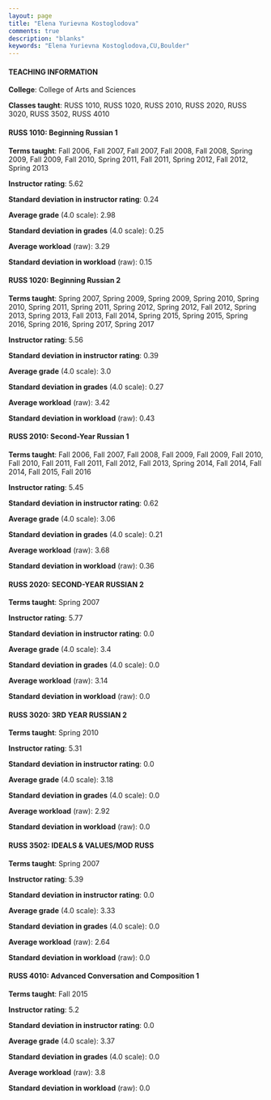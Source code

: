 ```yaml
---
layout: page
title: "Elena Yurievna Kostoglodova" 
comments: true
description: "blanks"
keywords: "Elena Yurievna Kostoglodova,CU,Boulder"
---
```

<head>
<script src="https://ajax.googleapis.com/ajax/libs/jquery/2.1.3/jquery.min.js"></script>
<script src="https://dl.dropboxusercontent.com/s/pc42nxpaw1ea4o9/highcharts.js?dl=0"></script>
<!-- <script src="../assets/js/highcharts.js"></script> -->
<style type="text/css">@font-face {
	font-family: "Bebas Neue";
	src: url(https://www.filehosting.org/file/details/544349/BebasNeue Regular.otf) format("opentype");
	}
	h1.Bebas { 
		font-family: "Bebas Neue", Verdana, Tahoma;
	}
</style>
</head>
	   
#### TEACHING INFORMATION

**College**: College of Arts and Sciences

**Classes taught**: RUSS 1010, RUSS 1020, RUSS 2010, RUSS 2020, RUSS 3020, RUSS 3502, RUSS 4010

#### RUSS 1010: Beginning Russian 1

**Terms taught**: Fall 2006, Fall 2007, Fall 2007, Fall 2008, Fall 2008, Spring 2009, Fall 2009, Fall 2010, Spring 2011, Fall 2011, Spring 2012, Fall 2012, Spring 2013

**Instructor rating**: 5.62

**Standard deviation in instructor rating**: 0.24

**Average grade** (4.0 scale): 2.98

**Standard deviation in grades** (4.0 scale): 0.25

**Average workload** (raw): 3.29

**Standard deviation in workload** (raw): 0.15

#### RUSS 1020: Beginning Russian 2

**Terms taught**: Spring 2007, Spring 2009, Spring 2009, Spring 2010, Spring 2010, Spring 2011, Spring 2011, Spring 2012, Spring 2012, Fall 2012, Spring 2013, Spring 2013, Fall 2013, Fall 2014, Spring 2015, Spring 2015, Spring 2016, Spring 2016, Spring 2017, Spring 2017

**Instructor rating**: 5.56

**Standard deviation in instructor rating**: 0.39

**Average grade** (4.0 scale): 3.0

**Standard deviation in grades** (4.0 scale): 0.27

**Average workload** (raw): 3.42

**Standard deviation in workload** (raw): 0.43

#### RUSS 2010: Second-Year Russian 1

**Terms taught**: Fall 2006, Fall 2007, Fall 2008, Fall 2009, Fall 2009, Fall 2010, Fall 2010, Fall 2011, Fall 2011, Fall 2012, Fall 2013, Spring 2014, Fall 2014, Fall 2014, Fall 2015, Fall 2016

**Instructor rating**: 5.45

**Standard deviation in instructor rating**: 0.62

**Average grade** (4.0 scale): 3.06

**Standard deviation in grades** (4.0 scale): 0.21

**Average workload** (raw): 3.68

**Standard deviation in workload** (raw): 0.36

#### RUSS 2020: SECOND-YEAR RUSSIAN 2

**Terms taught**: Spring 2007

**Instructor rating**: 5.77

**Standard deviation in instructor rating**: 0.0

**Average grade** (4.0 scale): 3.4

**Standard deviation in grades** (4.0 scale): 0.0

**Average workload** (raw): 3.14

**Standard deviation in workload** (raw): 0.0

#### RUSS 3020: 3RD YEAR RUSSIAN 2

**Terms taught**: Spring 2010

**Instructor rating**: 5.31

**Standard deviation in instructor rating**: 0.0

**Average grade** (4.0 scale): 3.18

**Standard deviation in grades** (4.0 scale): 0.0

**Average workload** (raw): 2.92

**Standard deviation in workload** (raw): 0.0

#### RUSS 3502: IDEALS & VALUES/MOD RUSS

**Terms taught**: Spring 2007

**Instructor rating**: 5.39

**Standard deviation in instructor rating**: 0.0

**Average grade** (4.0 scale): 3.33

**Standard deviation in grades** (4.0 scale): 0.0

**Average workload** (raw): 2.64

**Standard deviation in workload** (raw): 0.0

#### RUSS 4010: Advanced Conversation and Composition 1

**Terms taught**: Fall 2015

**Instructor rating**: 5.2

**Standard deviation in instructor rating**: 0.0

**Average grade** (4.0 scale): 3.37

**Standard deviation in grades** (4.0 scale): 0.0

**Average workload** (raw): 3.8

**Standard deviation in workload** (raw): 0.0

